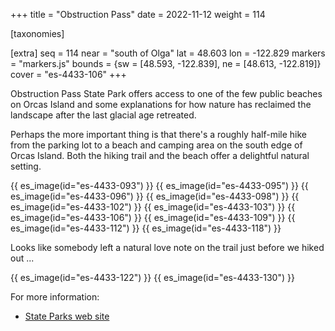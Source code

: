+++
title = "Obstruction Pass"
date = 2022-11-12
weight = 114

[taxonomies]

[extra]
seq = 114
near = "south of Olga"
lat = 48.603
lon = -122.829
markers = "markers.js"
bounds = {sw = [48.593, -122.839], ne = [48.613, -122.819]}
cover = "es-4433-106"
+++

Obstruction Pass State Park offers access to one of the few public beaches on Orcas Island and some explanations for how nature has reclaimed the landscape after the last glacial age retreated.

<!-- more -->

Perhaps the more important thing is that there's a roughly half-mile hike from the parking lot to a beach and camping area on the south edge of Orcas Island. Both the hiking trail and the beach offer a delightful natural setting.

{{ es_image(id="es-4433-093") }}
{{ es_image(id="es-4433-095") }}
{{ es_image(id="es-4433-096") }}
{{ es_image(id="es-4433-098") }}
{{ es_image(id="es-4433-102") }}
{{ es_image(id="es-4433-103") }}
{{ es_image(id="es-4433-106") }}
{{ es_image(id="es-4433-109") }}
{{ es_image(id="es-4433-112") }}
{{ es_image(id="es-4433-118") }}

Looks like somebody left a natural love note on the trail just before we hiked out ...

{{ es_image(id="es-4433-122") }}
{{ es_image(id="es-4433-130") }}

For more information:

* [State Parks web site](https://parks.state.wa.us/404/LostLake)
